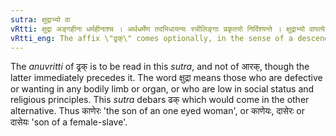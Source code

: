 ```yaml
---
sutra: क्षुद्राभ्यो वा
vRtti: क्षुद्रा अङ्गहीना धर्महीनाश्च । अर्थधर्मेण तदभिधायन्यः स्त्रीलिङ्गाः प्रकृतयो निर्दिश्यन्ते । क्षुद्राभ्यो वापत्ये ढ्रक् प्रत्ययो भवति ॥
vRtti_eng: The affix \"ढ्रक्\" comes optionally, in the sense of a descendant, after the feminine words denoting mean objects.
---
```

The _anuvritti_ of ढ्रक् is to be read in this _sutra_, and not of आरक्, though the latter immediately precedes it. The word क्षुद्रा means those who are defective or wanting in any bodily limb or organ, or who are low in social status and religious principles. This _sutra_ debars ढक् which would come in the other alternative. Thus काणेरः 'the son of an one eyed woman', or काणेयः, दासेरः or दासेयः 'son of a female-slave'.

